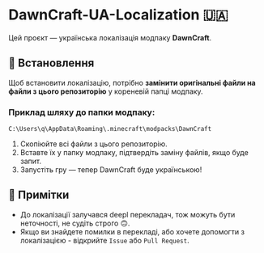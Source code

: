 # DawnCraft-UA-Localization 🇺🇦

Цей проєкт — українська локалізація модпаку **DawnCraft**.

## 🔧 Встановлення

Щоб встановити локалізацію, потрібно **замінити оригінальні файли на файли з цього репозиторію** у кореневій папці модпаку.

### Приклад шляху до папки модпаку:
```
C:\Users\q\AppData\Roaming\.minecraft\modpacks\DawnCraft
```

1. Скопіюйте всі файли з цього репозиторію.
2. Вставте їх у папку модпаку, підтвердіть заміну файлів, якщо буде запит.
3. Запустіть гру — тепер DawnCraft буде українською!

## 📢 Примітки

- До локалізації залучався deepl перекладач, тож можуть бути неточності, не судіть строго 🙃.
- Якщо ви знайдете помилки в перекладі, або хочете допомогти з локалізацією - відкрийте `Issue` або `Pull Request`.